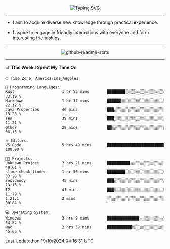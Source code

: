 <p align="center">
  <img src="https://readme-typing-svg.demolab.com?font=Fira+Code&weight=500&size=32&duration=2500&pause=1600&center=true&vCenter=true&random=false&width=1024&height=64&lines=Hi+there+%F0%9F%91%8B;I'm+delighted+you+could+make+it+here+%F0%9F%8E%89;I'm+Harry%2C+a+college+student+still+finding+my+way" alt="Typing SVG" />
</p>


---


- I aim to acquire diverse new knowledge through practical experience.

- I aspire to engage in friendly interactions with everyone and form interesting friendships.


---


<p align="center">
  <img src="https://github-readme-stats.vercel.app/api?username=Harry-Jing&show_icons=true" alt="github-readme-stats"/>
</p>


---

<!--START_SECTION:waka-->
📊 **This Week I Spent My Time On** 

```text
🕑︎ Time Zone: America/Los_Angeles

💬 Programming Languages: 
Rust                     1 hr 55 mins        ████████░░░░░░░░░░░░░░░░░   33.10 % 
Markdown                 1 hr 17 mins        ██████░░░░░░░░░░░░░░░░░░░   22.12 % 
Java Properties          46 mins             ███░░░░░░░░░░░░░░░░░░░░░░   13.28 % 
TeX                      39 mins             ███░░░░░░░░░░░░░░░░░░░░░░   11.21 % 
Other                    28 mins             ██░░░░░░░░░░░░░░░░░░░░░░░   08.15 % 

🔥 Editors: 
VS Code                  5 hrs 49 mins       █████████████████████████   100.00 % 

🐱‍💻 Projects: 
Unknown Project          2 hrs 21 mins       ██████████░░░░░░░░░░░░░░░   40.61 % 
slime-chunk-finder       1 hr 56 mins        ████████░░░░░░░░░░░░░░░░░   33.28 % 
residency                45 mins             ███░░░░░░░░░░░░░░░░░░░░░░   13.13 % 
I2                       41 mins             ███░░░░░░░░░░░░░░░░░░░░░░   11.79 % 
1.21.1                   2 mins              ░░░░░░░░░░░░░░░░░░░░░░░░░   00.84 % 

💻 Operating System: 
Windows                  3 hrs 9 mins        ██████████████░░░░░░░░░░░   54.34 % 
Mac                      2 hrs 39 mins       ███████████░░░░░░░░░░░░░░   45.66 % 
```


 Last Updated on 19/10/2024 04:16:31 UTC
<!--END_SECTION:waka-->
